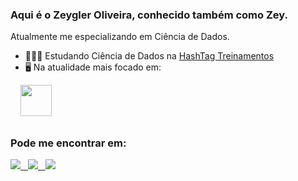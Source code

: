 ### Aqui é o Zeygler Oliveira, conhecido também como Zey.<br>
Atualmente me especializando em Ciência de Dados. <br>

- 👨🏽‍🎓 Estudando Ciência de Dados na <a href='https://www.hashtagtreinamentos.com/'>HashTag Treinamentos</a>
- 🖥️ Na atualidade mais focado em:

<div display="inline">
&nbsp;&nbsp;&nbsp;&nbsp;<img width='50' height="50" src="https://cdn.jsdelivr.net/gh/devicons/devicon/icons/python/python-original.svg"/>
</div>

##

### Pode me encontrar em:
<a href="https://www.linkedin.com/in/zeygler-oliveira-a021a92a4/">
  <img src="https://img.shields.io/badge/linkedin-%230077B5.svg?style=for-the-badge&logo=linkedin&logoColor=white"/>&nbsp;&nbsp;
</a>
<a href="https://www.instagram.com/zeygleroliveira/">
  <img src="https://img.shields.io/badge/Instagram-%23E4405F.svg?style=for-the-badge&logo=Instagram&logoColor=white"/>&nbsp;&nbsp;
</a>
<a href="https://medium.com/@zeyglerdasilva">
  <img src="https://img.shields.io/badge/Medium-12100E?style=for-the-badge&logo=medium&logoColor=white"/>
</a>
